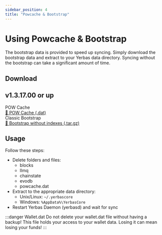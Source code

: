 ```yaml
---
sidebar_position: 4
title: "Powcache & Bootstrap"
---
```


# Using Powcache & Bootstrap

The bootstrap data is provided to speed up syncing. Simply download the bootstrap data and extract to your Yerbas data directory.
Syncing without the bootstrap can take a significant amount of time.

## Download

<div>
  <div className="container padding--sm">
    <h2>v1.3.17.00 or up</h2>
    <div className="row padding--sm">
      <div className="col col--4">POW Cache</div>
      <div className="col col--6">
        <a
          class="button button--primary"
          href="https://bootstrap.yerbas.com/powcaches/powcache.dat"
          download
        >
          💾 POW Cache (.dat)
        </a>
      </div>
    </div>
    <div className="row padding--sm">
      <div className="col col--4">Classic Bootstrap</div>
      <div className="col col--6">
        <a
          class="button button--primary"
          href="https://bootstrap.yerbas.com/bootstraps_for_v1.3.17.00/bootstrap.tar.xz"
          download
        >
          💾 Bootstrap without indexes (.tar.gz)
        </a>
      </div>
    </div>
  </div>
</div>

## Usage

Follow these steps:

- Delete folders and files:
  - blocks
  - llmq
  - chainstate
  - evodb
  - powcache.dat
- Extract to the appropriate data directory:
  - Unix/Linux: `~/.yerbascore`
  - Windows: `%AppData%\YerbasCore`
- Restart Yerbas Daemon (yerbasd) and wait for sync

:::danger Wallet.dat
Do not delete your wallet.dat file without having a backup! This file holds your access to your wallet data. Losing it can mean losing your funds!
:::
